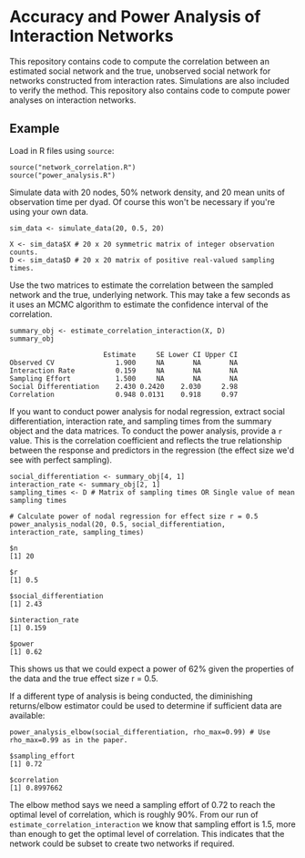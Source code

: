 # Accuracy and Power Analysis of Interaction Networks

This repository contains code to compute the correlation between an estimated social network and the true, unobserved social network for networks constructed from interaction rates. Simulations are also included to verify the method. This repository also contains code to compute power analyses on interaction networks.

## Example

Load in R files using `source`:

```
source("network_correlation.R")
source("power_analysis.R")
```

Simulate data with 20 nodes, 50% network density, and 20 mean units of observation time per dyad. Of course this won't be necessary if you're using your own data.
```{r}
sim_data <- simulate_data(20, 0.5, 20)

X <- sim_data$X # 20 x 20 symmetric matrix of integer observation counts.
D <- sim_data$D # 20 x 20 matrix of positive real-valued sampling times.
```

Use the two matrices to estimate the correlation between the sampled network and the true, underlying network. This may take a few seconds as it uses an MCMC algorithm to estimate the confidence interval of the correlation.
```{r}
summary_obj <- estimate_correlation_interaction(X, D)
summary_obj
```
```
                       Estimate     SE Lower CI Upper CI
Observed CV               1.900     NA       NA       NA
Interaction Rate          0.159     NA       NA       NA
Sampling Effort           1.500     NA       NA       NA
Social Differentiation    2.430 0.2420    2.030     2.98
Correlation               0.948 0.0131    0.918     0.97
```

If you want to conduct power analysis for nodal regression, extract social differentiation, interaction rate, and sampling times from the summary object and the data matrices. To conduct the power analysis, provide a `r` value. This is the correlation coefficient and reflects the true relationship between the response and predictors in the regression (the effect size we'd see with perfect sampling). 
```{r}
social_differentiation <- summary_obj[4, 1]
interaction_rate <- summary_obj[2, 1]
sampling_times <- D # Matrix of sampling times OR Single value of mean sampling times

# Calculate power of nodal regression for effect size r = 0.5
power_analysis_nodal(20, 0.5, social_differentiation, interaction_rate, sampling_times)
```
```
$n
[1] 20

$r
[1] 0.5

$social_differentiation
[1] 2.43

$interaction_rate
[1] 0.159

$power
[1] 0.62
```

This shows us that we could expect a power of 62% given the properties of the data and the true effect size r = 0.5.

If a different type of analysis is being conducted, the diminishing returns/elbow estimator could be used to determine if sufficient data are available:
```{r}
power_analysis_elbow(social_differentiation, rho_max=0.99) # Use rho_max=0.99 as in the paper.
```
```
$sampling_effort
[1] 0.72

$correlation
[1] 0.8997662
```

The elbow method says we need a sampling effort of 0.72 to reach the optimal level of correlation, which is roughly 90%. From our run of `estimate_correlation_interaction` we know that sampling effort is 1.5, more than enough to get the optimal level of correlation. This indicates that the network could be subset to create two networks if required.
